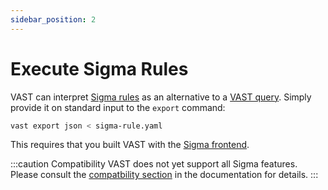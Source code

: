 ```yaml
---
sidebar_position: 2
---
```


# Execute Sigma Rules

VAST can interpret [Sigma rules](https://github.com/SigmaHQ/sigma) as an
alternative to a [VAST query](../../understand/README.md). Simply
provide it on standard input to the `export` command:

```bash
vast export json < sigma-rule.yaml
```

This requires that you built VAST with the [Sigma
frontend](../../understand/language-frontends/sigma.md).

:::caution Compatibility
VAST does not yet support all Sigma features. Please consult the [compatbility
section](../../understand/language-frontends/sigma.md#compatibility) in the
documentation for details.
:::
